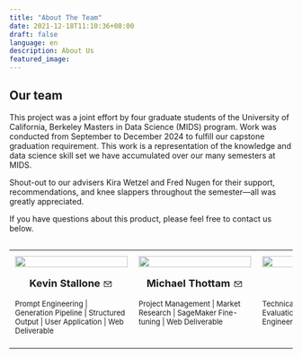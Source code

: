 ```yaml
---
title: "About The Team"
date: 2021-12-18T11:10:36+08:00
draft: false
language: en
description: About Us
featured_image:
---
```


## Our team

This project was a joint effort by four graduate students of the University of California, Berkeley Masters in Data Science (MIDS) program. Work was conducted from September to December 2024 to fulfill our capstone graduation requirement. This work is a representation of the knowledge and data science skill set we have accumulated over our many semesters at MIDS.

Shout-out to our advisers Kira Wetzel and Fred Nugen for their support, recommendations, and knee slappers throughout the semester––all was greatly appreciated. 

If you have questions about this product, please feel free to contact us below. 


<div style="display: flex; justify-content: center;">
<table style="border-collapse: collapse; width: 100%; max-width: 800px;">
  <tr>
    <td style="width: 25%; padding: 10px; vertical-align: top;">
      <img src="/images/team_photos/kevin.jpg" style="width: 100%; height: auto; max-width: 200px;">
      <p style="text-align: center; font-weight: bold; font-size: 18px">Kevin Stallone
        <a href="mailto:contact@kevin.stallone.cc" style="text-decoration: none; display: inline-block; vertical-align: middle;">
          <svg viewBox="0 0 24 24" fill="none" xmlns="http://www.w3.org/2000/svg" width="18" height="18" style="vertical-align: middle;">
            <path fill-rule="evenodd" clip-rule="evenodd" d="M3.75 5.25L3 6V18L3.75 18.75H20.25L21 18V6L20.25 5.25H3.75ZM4.5 7.6955V17.25H19.5V7.69525L11.9999 14.5136L4.5 7.6955ZM18.3099 6.75H5.68986L11.9999 12.4864L18.3099 6.75Z" fill="currentColor"/>
          </svg>
        </a>
      </p>
      <p style="text-align: left; width: 200px; font-size: 13px">Prompt Engineering | Generation Pipeline | Structured Output | User Application | Web Deliverable</p>
    </td>
    <td style="width: 25%; padding: 10px; vertical-align: top;">
      <img src="/images/team_photos/michael.png" style="width: 100%; height: auto; max-width: 200px;">
      <p style="text-align: center; font-weight: bold; font-size: 18px">Michael Thottam
        <a href="mailto:mthottam@berkeley.edu" style="text-decoration: none; display: inline-block; vertical-align: middle;">
          <svg viewBox="0 0 24 24" fill="none" xmlns="http://www.w3.org/2000/svg" width="18" height="18" style="vertical-align: middle;">
            <path fill-rule="evenodd" clip-rule="evenodd" d="M3.75 5.25L3 6V18L3.75 18.75H20.25L21 18V6L20.25 5.25H3.75ZM4.5 7.6955V17.25H19.5V7.69525L11.9999 14.5136L4.5 7.6955ZM18.3099 6.75H5.68986L11.9999 12.4864L18.3099 6.75Z" fill="currentColor"/>
          </svg>
        </a>
      </p>
      <p style="text-align: left; width: 200px; font-size: 13px">Project Management | Market Research | SageMaker Fine-tuning | Web Deliverable</p>
    </td>
    <td style="width: 25%; padding: 10px; vertical-align: top;">
      <img src="/images/team_photos/chi.jpg" style="width: 100%; height: auto; max-width: 200px;">
      <p style="text-align: center; font-weight: bold; font-size: 18px">Chi So
        <a href="mailto:chihso@berkeley.edu" style="text-decoration: none; display: inline-block; vertical-align: middle;">
          <svg viewBox="0 0 24 24" fill="none" xmlns="http://www.w3.org/2000/svg" width="18" height="18" style="vertical-align: middle;">
            <path fill-rule="evenodd" clip-rule="evenodd" d="M3.75 5.25L3 6V18L3.75 18.75H20.25L21 18V6L20.25 5.25H3.75ZM4.5 7.6955V17.25H19.5V7.69525L11.9999 14.5136L4.5 7.6955ZM18.3099 6.75H5.68986L11.9999 12.4864L18.3099 6.75Z" fill="currentColor"/>
          </svg>
        </a>
      </p>
      <p style="text-align: left; width: 200px; font-size: 13px">Technical Project Management | Evaluation Pipeline | AWS Engineering</p>
    </td>
    <td style="width: 25%; padding: 10px; vertical-align: top;">
      <img src="/images/team_photos/edward.png" style="width: 100%; height: auto; max-width: 200px;">
      <p style="text-align: center; font-weight: bold; font-size: 18px">Edward Shin
        <a href="mailto:eshin1@berkeley.edu" style="text-decoration: none; display: inline-block; vertical-align: middle;">
          <svg viewBox="0 0 24 24" fill="none" xmlns="http://www.w3.org/2000/svg" width="18" height="18" style="vertical-align: middle;">
            <path fill-rule="evenodd" clip-rule="evenodd" d="M3.75 5.25L3 6V18L3.75 18.75H20.25L21 18V6L20.25 5.25H3.75ZM4.5 7.6955V17.25H19.5V7.69525L11.9999 14.5136L4.5 7.6955ZM18.3099 6.75H5.68986L11.9999 12.4864L18.3099 6.75Z" fill="currentColor"/>
          </svg>
        </a>
      </p>
      <p style="text-align: left; width: 200px; font-size: 13px">Prompt Engineering | Data Generation | Front-end Ideation | AWS Engineering</p>
    </td>
  </tr>
</table>
</div>